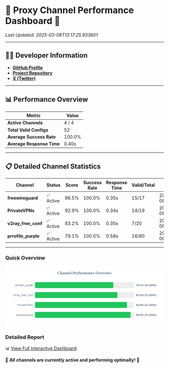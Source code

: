 # 🌟 Proxy Channel Performance Dashboard 🌟

_Last Updated: 2025-03-08T13:17:25.933601_

---

## 👩‍💻 Developer Information

- **[GitHub Profile](https://github.com/4n0nymou3)**  
- **[Project Repository](https://github.com/4n0nymou3/multi-proxy-config-fetcher)**  
- **[X (Twitter)](https://x.com/4n0nymou3)**  

---

## 📊 Performance Overview

| Metric                | Value       |
|-----------------------|-------------|
| **Active Channels**   | 4 / 4       |
| **Total Valid Configs** | 52          |
| **Average Success Rate** | 100.0%      |
| **Average Response Time** | 0.40s       |

---

## 📋 Detailed Channel Statistics

| Channel          | Status     | Score  | Success Rate | Response Time | Valid/Total | Last Success               |
|------------------|------------|--------|--------------|---------------|-------------|----------------------------|
| **freewireguard**  | ✅ Active  | 96.5%  | 100.0% | 0.35s         | 15/17       | 2025-03-08T13:17:25.931962 |
| **PrivateVPNs**  | ✅ Active  | 92.9%  | 100.0% | 0.34s         | 14/19       | 2025-03-08T13:17:25.551746 |
| **v2ray_free_conf**  | ✅ Active  | 83.2%  | 100.0% | 0.35s         | 7/20       | 2025-03-08T13:17:25.182712 |
| **prrofile_purple**  | ✅ Active  | 79.1%  | 100.0% | 0.58s         | 16/80       | 2025-03-08T13:17:24.752862 |

---

### Quick Overview
<div align="center">
  <a href="https://raw.githubusercontent.com/nullluser/NullRepo/refs/heads/main/assets/channel_stats_chart.svg">
    <img src="https://raw.githubusercontent.com/nullluser/NullRepo/refs/heads/main/assets/channel_stats_chart.svg" alt="Source Performance Statistics" width="800">
  </a>
</div>

### Detailed Report
📊 [View Full Interactive Dashboard](https://htmlpreview.github.io/?https://github.com/nullluser/NullRepo/blob/main/assets/performance_report.html)

🎉 **All channels are currently active and performing optimally!** 🎉
